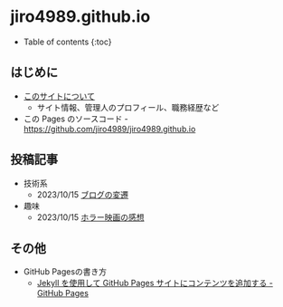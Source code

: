 # jiro4989.github.io

* Table of contents
{:toc}

## はじめに

* [このサイトについて](/about)
  * サイト情報、管理人のプロフィール、職務経歴など
* この Pages のソースコード - <https://github.com/jiro4989/jiro4989.github.io>

## 投稿記事

* 技術系
  * 2023/10/15 [ブログの変遷](/tech/2023/10/15/blog-changelog.html)
* 趣味
  * 2023/10/15 [ホラー映画の感想](/hobby/2023/10/15/movie.html)

## その他

* GitHub Pagesの書き方
  * [Jekyll を使用して GitHub Pages サイトにコンテンツを追加する - GitHub Pages](https://docs.github.com/ja/pages/setting-up-a-github-pages-site-with-jekyll/adding-content-to-your-github-pages-site-using-jekyll)
